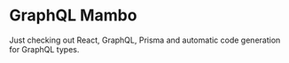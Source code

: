 # GraphQL Mambo

Just checking out React, GraphQL, Prisma and automatic code generation for GraphQL types.